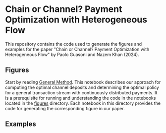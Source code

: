 # Chain or Channel? Payment Optimization with Heterogeneous Flow

This repository contains the code used to generate the figures and examples for the paper "Chain or Channel? Payment Optimization with Heterogeneous Flow" by Paolo Guasoni and Nazem Khan (2024). 

## Figures

Start by reading [General Method](GeneralMethod.ipynb). This notebook describes our approach for computing the optimal channel deposits and determining the optimal policy for a general transaction stream with continuously distributed payments. It is a prerequisite for running and understanding the code in the notebooks located in the [figures](figures) directory.  Each notebook in this directory provides the code for generating the corresponding figure in our paper.

## Examples
